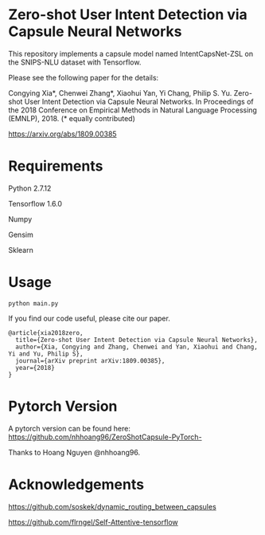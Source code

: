 # Zero-shot User Intent Detection via Capsule Neural Networks

This repository implements a capsule model named IntentCapsNet-ZSL on the SNIPS-NLU dataset with Tensorflow.

Please see the following paper for the details:

Congying Xia*, Chenwei Zhang*, Xiaohui Yan, Yi Chang, Philip S. Yu. Zero-shot User
Intent Detection via Capsule Neural Networks. In Proceedings of the 2018 Conference on
Empirical Methods in Natural Language Processing (EMNLP), 2018. (* equally contributed)

https://arxiv.org/abs/1809.00385 



# Requirements

Python 2.7.12

Tensorflow 1.6.0

Numpy

Gensim

Sklearn

# Usage

```
python main.py
```

If you find our code useful, please cite our paper.

```
@article{xia2018zero,
  title={Zero-shot User Intent Detection via Capsule Neural Networks},
  author={Xia, Congying and Zhang, Chenwei and Yan, Xiaohui and Chang, Yi and Yu, Philip S},
  journal={arXiv preprint arXiv:1809.00385},  
  year={2018}
}
```


# Pytorch Version

A pytorch version can be found here: https://github.com/nhhoang96/ZeroShotCapsule-PyTorch- 

Thanks to Hoang Nguyen @nhhoang96.

# Acknowledgements

https://github.com/soskek/dynamic_routing_between_capsules

https://github.com/flrngel/Self-Attentive-tensorflow

